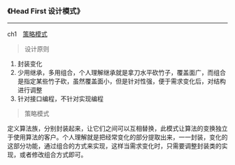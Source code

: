 ### 《Head First 设计模式》
---
ch1　[策略模式](./ch01strategy)

> 设计原则
1. 封装变化
2. 少用继承，多用组合，个人理解继承就是拿刀水平砍竹子，覆盖面广，而组合是指定某些竹子砍，虽然覆盖面小，但是针对性强，便于需求变化后，对结构进行调整
3. 针对接口编程，不针对实现编程

> 策略模式

定义算法族，分别封装起来，让它们之间可以互相替换，此模式让算法的变换独立于使用算法的客户。个人理解就是把经常变化的部分提取出来，一一封装，变化的这部分功能，通过组合的方式来实现，这样当需求变化时，只需要调整封装类的实现，或者修改组合方式即可。
